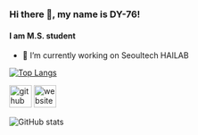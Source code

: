 ### Hi there 👋, my name is DY-76!
#### I am M.S. student

- 🔭 I’m currently working on Seoultech HAILAB 

[![Top Langs](https://github-readme-stats.vercel.app/api/top-langs/?username=DY-76)](https://github.com/anuraghazra/github-readme-stats)

[<img src='https://cdn.jsdelivr.net/npm/simple-icons@3.0.1/icons/github.svg' alt='github' height='40'>](https://github.com/DY-76)  [<img src='https://cdn.jsdelivr.net/npm/simple-icons@3.0.1/icons/icloud.svg' alt='website' height='40'>](https://dy-76.github.io/)  

![GitHub stats](https://github-readme-stats.vercel.app/api?username=DY-76&show_icons=true&count_private=true&disable_animations=ture)  
